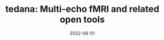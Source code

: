 ---
title: "tedana: Multi-echo fMRI and related open tools"
project_id: multi_echo
date: 2022-06-01
conference_id: "OHBM_2022"
presenters:
   - daniel_handwerker
   - peter_bandettini
   - javier_gonzalez-castillo
   - joshua_teves
summary: "<p>tedana is:</p>

<p>1. Open software in a best practice based development framework to test and improve multi-echo methods with an emphasis on an ICA-based denoising method</p>

<p>2. Makes multi-echo fMRI denoising methods more accessible and understandable</p>

<p>3. A <em>community </em>and resources for people interested in multi-echo fMRI whether or not they use tedana software</p>
"
file: /assets/presentations/tedana_poster_OHBM2022.pdf
filename: tedana_poster_OHBM2022.pdf
layout: presentation
---